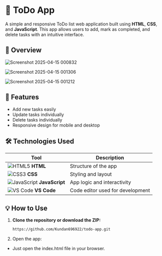 # 📝 ToDo App

A simple and responsive ToDo list web application built using **HTML**, **CSS**, and **JavaScript**. This app allows users to add, mark as completed, and delete tasks with an intuitive interface.


## 📸 Overview

![Screenshot 2025-04-15 000832](https://github.com/user-attachments/assets/7ad0ab58-e746-4fc4-b39c-d3ac7c6ceb0e)

![Screenshot 2025-04-15 001306](https://github.com/user-attachments/assets/3bfda1cc-40e9-4019-b232-f6e8a8e56ab2)

![Screenshot 2025-04-15 001212](https://github.com/user-attachments/assets/a249237c-08a6-4fec-a72b-9aef7f7e3490)

## 🚀 Features

- Add new tasks easily
- Update tasks individually
- Delete tasks individually
- Responsive design for mobile and desktop

## 🛠️ Technologies Used

| Tool              | Description              |
|------------------|--------------------------|
| ![HTML5](https://img.icons8.com/color/24/html-5--v1.png) **HTML** | Structure of the app |
| ![CSS3](https://img.icons8.com/color/24/css3.png) **CSS**   | Styling and layout    |
| ![JavaScript](https://img.icons8.com/color/24/javascript--v1.png) **JavaScript** | App logic and interactivity |
| ![VS Code](https://img.icons8.com/color/24/visual-studio-code-2019.png) **VS Code** | Code editor used for development |

## 💡 How to Use

1. **Clone the repository or download the ZIP:**

   ```bash
   https://github.com/Kundan696922/todo-app.git
2. Open the app:

  - Just open the index.html file in your browser.

